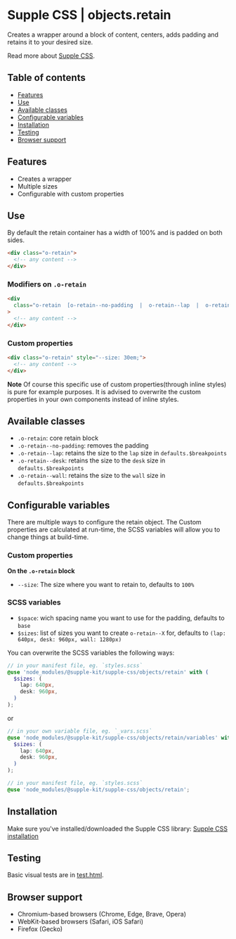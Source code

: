 # Supple CSS | objects.retain

Creates a wrapper around a block of content, centers, adds padding and retains it to your desired size.

Read more about [Supple CSS](https://github.com/supple-css/supple).

## Table of contents

- [Features](#features)
- [Use](#use)
- [Available classes](#available-classes)
- [Configurable variables](#configurable-variables)
- [Installation](#installation)
- [Testing](#testing)
- [Browser support](#browser-support)

## Features

- Creates a wrapper
- Multiple sizes
- Configurable with custom properties

## Use

By default the retain container has a width of 100% and is padded on both sides.

```html
<div class="o-retain">
  <!-- any content -->
</div>
```

### Modifiers on `.o-retain`

```html
<div
  class="o-retain  [o-retain--no-padding  |  o-retain--lap  |  o-retain--desk  |  o-retain--wall]"
>
  <!-- any content -->
</div>
```

### Custom properties

```html
<div class="o-retain" style="--size: 30em;">
  <!-- any content -->
</div>
```

**Note** Of course this specific use of custom properties(through inline styles) is pure for example purposes. It is advised to overwrite the custom properties in your own components instead of inline styles.

## Available classes

- `.o-retain`: core retain block
- `.o-retain--no-padding`: removes the padding
- `.o-retain--lap`: retains the size to the `lap` size in `defaults.$breakpoints`
- `.o-retain--desk`: retains the size to the `desk` size in `defaults.$breakpoints`
- `.o-retain--wall`: retains the size to the `wall` size in `defaults.$breakpoints`

## Configurable variables

There are multiple ways to configure the retain object. The Custom properties are calculated at run-time, the SCSS variables will allow you to change things at build-time.

### Custom properties

**On the `.o-retain` block**

- `--size`: The size where you want to retain to, defaults to `100%`

### SCSS variables

- `$space`: wich spacing name you want to use for the padding, defaults to `base`
- `$sizes`: list of sizes you want to create `o-retain--X` for, defaults to `(lap: 640px, desk: 960px, wall: 1280px)`

You can overwrite the SCSS variables the following ways:

```scss
// in your manifest file, eg. `styles.scss`
@use 'node_modules/@supple-kit/supple-css/objects/retain' with (
  $sizes: (
    lap: 640px,
    desk: 960px,
  )
);
```

or

```scss
// in your own variable file, eg. `_vars.scss`
@use 'node_modules/@supple-kit/supple-css/objects/retain/variables' with (
  $sizes: (
    lap: 640px,
    desk: 960px,
  )
);

// in your manifest file, eg. `styles.scss`
@use 'node_modules/@supple-kit/supple-css/objects/retain';
```

## Installation

Make sure you've installed/downloaded the Supple CSS library: [Supple CSS installation](../../#installation)

## Testing

Basic visual tests are in [test.html](https://supple-kit.github.io/supple-css/objects/retain/test.html).

## Browser support

- Chromium-based browsers (Chrome, Edge, Brave, Opera)
- WebKit-based browsers (Safari, iOS Safari)
- Firefox (Gecko)
